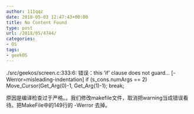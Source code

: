 ```yaml
---
author: 111qqz
date: 2018-05-03 12:47:43+00:00
title: No Content Found
type: post
url: /2018/05/4744/
categories:
- OS
tags:
- geekOS
---
```


./src/geekos/screen.c:333:6: 错误：this ‘if’ clause does not guard... [-Werror=misleading-indentation]
          if (s_cons.numArgs == 2) Move_Cursor(Get_Arg(0)-1, Get_Arg(1)-1); break;


原因是编译检查过于严格。。我们修改makefile文件，取消把warning当成错误看待。把MakeFile中的149行的 -Werror 去掉。
